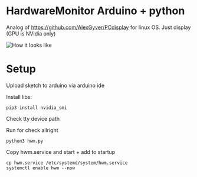 # HardwareMonitor Arduino + python
Analog of https://github.com/AlexGyver/PCdisplay for linux OS. Just display (GPU is NVidia only)

![How it looks like](hhttps://github.com/aldiserg/HardwareMonitor/blob/main/view.png?raw=true)

# Setup
Upload sketch to arduino via arduino ide

Install libs:
```
pip3 install nvidia_smi
```
Check tty device path

Run for check allright
```
python3 hwm.py
```

Copy hwm.service and start + add to startup
```
cp hwm.service /etc/systemd/system/hwm.service
systemctl enable hwm --now
```
